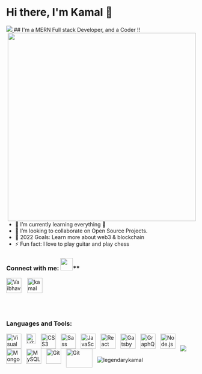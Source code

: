 # Hi there, I'm Kamal  👋 

<a href="https://www.linkedin.com/in/kamal-singh-5a61ba224/">
  <img src="https://img.shields.io/badge/Linkedin-Kamal%20Nayan-blue?style=for-the-badge&logo=linkedin">
</a>
<img align="right" height="500px" src="https://github.com/legendarykamal/legendarykamal/blob/master/developer.gif" >
## I'm a  MERN Full stack Developer, and a Coder !!

- 🌱 I’m currently learning everything 🤣
- 👀 I’m looking to collaborate on Open Source Projects.
- 🥅 2022 Goals: Learn more about web3 & blockchain 
- ⚡ Fun fact: I love to  play guitar and play chess


### Connect with me: <img src="https://github.com/rajput2107/rajput2107/blob/master/Assets/Handshake.gif" height="33px" />**
<p align="left">
  <a href="https://www.linkedin.com/in/kamal-singh-5a61ba224/" target="blank"><img align="center" src="https://cdn.jsdelivr.net/npm/simple-icons@3.0.1/icons/linkedin.svg" alt="Vaibhav Goel" height="40" width="40" /></a> &nbsp;&nbsp;
  <a href="https://www.instagram.com/kamal_coder/" target="blank"><img align="center" src="https://cdn.jsdelivr.net/npm/simple-icons@3.0.1/icons/instagram.svg" alt="kamal nayan" height="40" width="40" /></a> &nbsp;&nbsp;
  
</p>
<br><br>

### Languages and Tools:


[<img align="left" alt="Visual Studio Code"  width="40" height="40" src="https://cdn.jsdelivr.net/gh/devicons/devicon/icons/vscode/vscode-original.svg" style="padding-right:10px;" />][webdevplaylist]
[<img align="left" alt="HTML5" width="26px" src="https://cdn.jsdelivr.net/gh/devicons/devicon/icons/html5/html5-original.svg" style="padding-right:10px;" />][webdevplaylist]
[<img align="left" alt="CSS3"  width="40" height="40" src="https://cdn.jsdelivr.net/gh/devicons/devicon/icons/css3/css3-original.svg" style="padding-right:10px;" />][cssplaylist]
[<img align="left" alt="Sass"  width="40" height="40" src="https://cdn.jsdelivr.net/gh/devicons/devicon/icons/sass/sass-original.svg" style="padding-right:10px;" />][cssplaylist]
[<img align="left" alt="JavaScript"  width="40" height="40" src="https://cdn.jsdelivr.net/gh/devicons/devicon/icons/javascript/javascript-original.svg" style="padding-right:10px;" />][jsplaylist]
[<img align="left" alt="React"  width="40" height="40" src="https://cdn.jsdelivr.net/gh/devicons/devicon/icons/react/react-original.svg" style="padding-right:10px;" />][reactplaylist]
[<img align="left" alt="Gatsby"  width="40" height="40" src="https://cdn.jsdelivr.net/gh/devicons/devicon/icons/gatsby/gatsby-original.svg" style="padding-right:10px;" />][webdevplaylist]
[<img align="left" alt="GraphQL"  width="40" height="40" src="https://cdn.jsdelivr.net/gh/devicons/devicon/icons/graphql/graphql-plain.svg" style="padding-right:10px;" />][webdevplaylist]
[<img align="left" alt="Node.js"  width="40" height="40" src="https://cdn.jsdelivr.net/gh/devicons/devicon/icons/nodejs/nodejs-original.svg" style="padding-right:10px;" />][webdevplaylist]
[<img align="left" alt="MongoDB" width="40" height="40" src="https://cdn.jsdelivr.net/gh/devicons/devicon/icons/mongodb/mongodb-original.svg" style="padding-right:10px;" />][webdevplaylist]
[<img align="left" alt="MySQL" width="40" height="40" src="https://cdn.jsdelivr.net/gh/devicons/devicon/icons/mysql/mysql-original.svg" style="padding-right:10px;" />][webdevplaylist]
[<img align="left" alt="Git" width="40" height="40" src="https://cdn.jsdelivr.net/gh/devicons/devicon/icons/git/git-original.svg" style="padding-right:10px;" />][webdevplaylist]
<img align="left" alt="Git" width="70" height="50" src="https://www.vectorlogo.zone/logos/nodejs/nodejs-ar21.svg" style="padding-right:10px;" />


<br />


<div>
  <p><img src="https://github-readme-stats.vercel.app/api?username=legendarykamal&&show_icons=true&title_color=ffffff&icon_color=bb2acf&text_color=daf7dc&bg_color=151515"></p>
  <p><img align="center" src="https://github-readme-streak-stats.herokuapp.com/?user=legendarykamal&" alt="legendarykamal" /></p>
</div>

[website]: https://codeSTACKr.com
[course]: http://vsCodeHero.com
[twitter]: https://twitter.com/codeSTACKr
[youtube]: https://youtube.com/codeSTACKr
[instagram]: https://instagram.com/codeSTACKr
[linkedin]: https://linkedin.com/in/codeSTACKr
[webdevplaylist]: https://www.youtube.com/playlist?list=PLkwxH9e_vrAJ0WbEsFA9W3I1W-g_BTsbt
[jsplaylist]: https://www.youtube.com/playlist?list=PLkwxH9e_vrALRJKu7wfXby3MKeflhTu6B
[cssplaylist]: https://www.youtube.com/playlist?list=PLkwxH9e_vrALSdvZuEh6gqQdmDoDIoqz4
[reactplaylist]: https://www.youtube.com/playlist?list=PLkwxH9e_vrAK4TdffpxKY3QGyHCpxFcQ0

